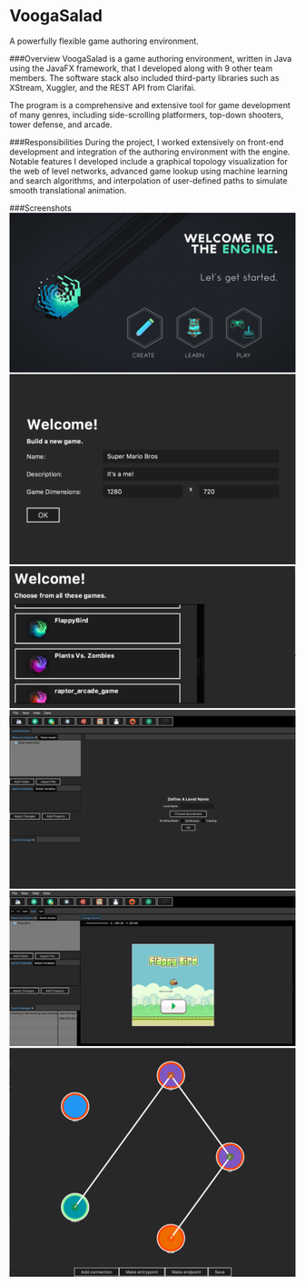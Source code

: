 # VoogaSalad
A powerfully flexible game authoring environment.

###Overview
VoogaSalad is a game authoring environment, written in Java using the JavaFX framework, that I developed along with 9 other team members. The software stack also included third-party libraries such as XStream, Xuggler, and the REST API from Clarifai.

The program is a comprehensive and extensive tool for game development of many genres, including side-scrolling platformers, top-down shooters, tower defense, and arcade. 

###Responsibilities
During the project, I worked extensively on front-end development and integration of the authoring environment with the engine. Notable features I developed include a graphical topology visualization for the web of level networks, advanced game lookup using machine learning and search algorithms, and interpolation of user-defined paths to simulate smooth translational animation.

###Screenshots
![Welcome Screen](/screenshots/SS1.png "Welcome Screen")
![Welcome Screen](/screenshots/SS2.png "Preferences Creation")
![Welcome Screen](/screenshots/SS3.png "Browsing Games")
![Welcome Screen](/screenshots/SS4.png "UI Overview")
![Welcome Screen](/screenshots/SS5.png "Flappy Bird Editing")
![Welcome Screen](/screenshots/SS6.png "Level Cartography")